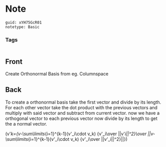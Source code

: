 # Note
```
guid: xYH75GcR01
notetype: Basic
```

### Tags
```
```

## Front
Create Orthonormal Basis from eg. Columnspace

## Back
To create a orthonormal basis take the first vector and divide by its length. For each other vector take the dot product with the previous vectors and multiply with said vector and subtract from current vector. now we have a orthogonal vector to each previous vector now divide by its length to get the a normal vector.

\(v'_k={v-\sum\limits_{i=1}^{k-1}(v'_i\cdot v_k) {v'_i\over ||v'_i||^2}\over ||v-\sum\limits_{i=1}^{k-1}(v'_i\cdot v_k) {v'_i\over ||v'_i||^2}||}\)
